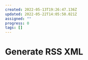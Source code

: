 ```yaml
---
created: 2022-05-13T19:26:47.136Z
updated: 2022-05-22T14:05:50.021Z
assigned: ""
progress: 0
tags: []
---
```


# Generate RSS XML
